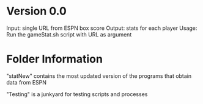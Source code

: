 
# Version 0.0
Input: single URL from ESPN box score 
Output: stats for each player
Usage: Run the gameStat.sh script with URL as argument

# Folder Information
"statNew" contains the most updated version of the programs that obtain data from ESPN

"Testing" is a junkyard for testing scripts and processes

